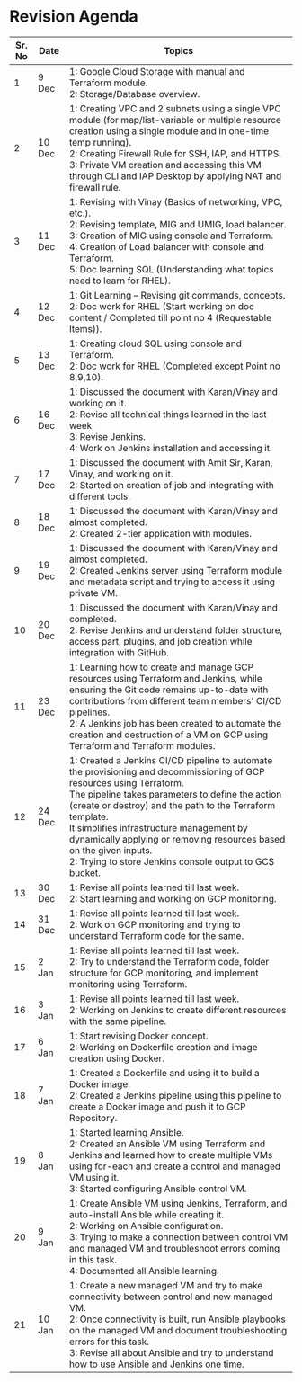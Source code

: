 # Revision Agenda

| Sr. No | Date      | Topics                                                                                                                                                                                                                                                                             |
|--------|-----------|------------------------------------------------------------------------------------------------------------------------------------------------------------------------------------------------------------------------------------------------------------------------------------|
| 1      | 9 Dec     | 1: Google Cloud Storage with manual and Terraform module. <br> 2: Storage/Database overview.                                                                                                                                                                                         |
| 2      | 10 Dec    | 1: Creating VPC and 2 subnets using a single VPC module (for map/list-variable or multiple resource creation using a single module and in one-time temp running). <br> 2: Creating Firewall Rule for SSH, IAP, and HTTPS. <br> 3: Private VM creation and accessing this VM through CLI and IAP Desktop by applying NAT and firewall rule. |
| 3      | 11 Dec    | 1: Revising with Vinay (Basics of networking, VPC, etc.). <br> 2: Revising template, MIG and UMIG, load balancer. <br> 3: Creation of MIG using console and Terraform. <br> 4: Creation of Load balancer with console and Terraform. <br> 5: Doc learning SQL (Understanding what topics need to learn for RHEL).   |
| 4      | 12 Dec    | 1: Git Learning – Revising git commands, concepts. <br> 2: Doc work for RHEL (Start working on doc content / Completed till point no 4 (Requestable Items)).                                                                                                                          |
| 5      | 13 Dec    | 1: Creating cloud SQL using console and Terraform. <br> 2: Doc work for RHEL (Completed except Point no 8,9,10).                                                                                                                                                                   |
| 6      | 16 Dec    | 1: Discussed the document with Karan/Vinay and working on it. <br> 2: Revise all technical things learned in the last week. <br> 3: Revise Jenkins. <br> 4: Work on Jenkins installation and accessing it.                                                                                                                        |
| 7      | 17 Dec    | 1: Discussed the document with Amit Sir, Karan, Vinay, and working on it. <br> 2: Started on creation of job and integrating with different tools.                                                                                                                                   |
| 8      | 18 Dec    | 1: Discussed the document with Karan/Vinay and almost completed. <br> 2: Created 2-tier application with modules.                                                                                                                                                                    |
| 9      | 19 Dec    | 1: Discussed the document with Karan/Vinay and almost completed. <br> 2: Created Jenkins server using Terraform module and metadata script and trying to access it using private VM.                                                                                           |
| 10     | 20 Dec    | 1: Discussed the document with Karan/Vinay and completed. <br> 2: Revise Jenkins and understand folder structure, access part, plugins, and job creation while integration with GitHub.                                                                                         |
| 11     | 23 Dec    | 1: Learning how to create and manage GCP resources using Terraform and Jenkins, while ensuring the Git code remains up-to-date with contributions from different team members' CI/CD pipelines. <br> 2: A Jenkins job has been created to automate the creation and destruction of a VM on GCP using Terraform and Terraform modules.   |
| 12     | 24 Dec    | 1: Created a Jenkins CI/CD pipeline to automate the provisioning and decommissioning of GCP resources using Terraform. <br> The pipeline takes parameters to define the action (create or destroy) and the path to the Terraform template. <br> It simplifies infrastructure management by dynamically applying or removing resources based on the given inputs. <br> 2: Trying to store Jenkins console output to GCS bucket. |
| 13     | 30 Dec    | 1: Revise all points learned till last week. <br> 2: Start learning and working on GCP monitoring.                                                                                                                                                                                     |
| 14     | 31 Dec    | 1: Revise all points learned till last week. <br> 2: Work on GCP monitoring and trying to understand Terraform code for the same.                                                                                                                                                   |
| 15     | 2 Jan     | 1: Revise all points learned till last week. <br> 2: Try to understand the Terraform code, folder structure for GCP monitoring, and implement monitoring using Terraform.                                                                                                            |
| 16     | 3 Jan     | 1: Revise all points learned till last week. <br> 2: Working on Jenkins to create different resources with the same pipeline.                                                                                                                                                         |
| 17     | 6 Jan     | 1: Start revising Docker concept. <br> 2: Working on Dockerfile creation and image creation using Docker.                                                                                                                                                                            |
| 18     | 7 Jan     | 1: Created a Dockerfile and using it to build a Docker image. <br> 2: Created a Jenkins pipeline using this pipeline to create a Docker image and push it to GCP Repository.                                                                                                        |
| 19     | 8 Jan     | 1: Started learning Ansible. <br> 2: Created an Ansible VM using Terraform and Jenkins and learned how to create multiple VMs using for-each and create a control and managed VM using it. <br> 3: Started configuring Ansible control VM.                            |
| 20     | 9 Jan     | 1: Create Ansible VM using Jenkins, Terraform, and auto-install Ansible while creating it. <br> 2: Working on Ansible configuration. <br> 3: Trying to make a connection between control VM and managed VM and troubleshoot errors coming in this task. <br> 4: Documented all Ansible learning. |
| 21     | 10 Jan    | 1: Create a new managed VM and try to make connectivity between control and new managed VM. <br> 2: Once connectivity is built, run Ansible playbooks on the managed VM and document troubleshooting errors for this task. <br> 3: Revise all about Ansible and try to understand how to use Ansible and Jenkins one time. |
